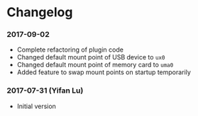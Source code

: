 Changelog
=====

### 2017-09-02
* Complete refactoring of plugin code
* Changed default mount point of USB device to `ux0`
* Changed default mount point of memory card to `uma0`
* Added feature to swap mount points on startup temporarily

### 2017-07-31 (Yifan Lu)
* Initial version